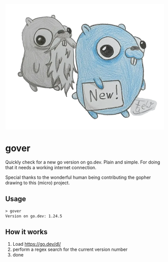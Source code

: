 <img src="assets/Govers.webp" width="500" alt="old and grey gopher, new and shiny gopher">

# gover
Quickly check for a new go version on go.dev. Plain and simple.
For doing that it needs a working internet connection.

Special thanks to the wonderful human being contributing the gopher drawing to this (micro) project.

## Usage
```
> gover
Version on go.dev: 1.24.5
```

## How it works
1. Load https://go.dev/dl/
2. perform a regex search for the current version number
3. done
